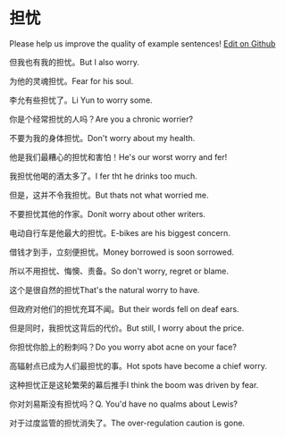 # 担忧

Please help us improve the quality of example sentences! [Edit on Github](https://github.com/jiyushe/jiyu-example-sentence-source/blob/main/chinese/danyou.md)

<p><span class="chinese">但我也有我的担忧。</span><span class="english">But I also worry.</span></p>

<p><span class="chinese">为他的灵魂担忧。</span><span class="english">Fear for his soul.</span></p>

<p><span class="chinese">李允有些担忧了。</span><span class="english">Li Yun to worry some.</span></p>

<p><span class="chinese">你是个经常担忧的人吗？</span><span class="english">Are you a chronic worrier?</span></p>

<p><span class="chinese">不要为我的身体担忧。</span><span class="english">Don't worry about my health.</span></p>

<p><span class="chinese">他是我们最糟心的担忧和害怕！</span><span class="english">He's our worst worry and fer!</span></p>

<p><span class="chinese">我担忧他喝的酒太多了。</span><span class="english">I fer tht he drinks too much.</span></p>

<p><span class="chinese">但是，这并不令我担忧。</span><span class="english">But thats not what worried me.</span></p>

<p><span class="chinese">不要担忧其他的作家。</span><span class="english">Donít worry about other writers.</span></p>

<p><span class="chinese">电动自行车是他最大的担忧。</span><span class="english">E-bikes are his biggest concern.</span></p>

<p><span class="chinese">借钱才到手，立刻便担忧。</span><span class="english">Money borrowed is soon sorrowed.</span></p>

<p><span class="chinese">所以不用担忧、悔懊、责备。</span><span class="english">So don't worry, regret or blame.</span></p>

<p><span class="chinese">这个是很自然的担忧</span><span class="english">That's the natural worry to have.</span></p>

<p><span class="chinese">但政府对他们的担忧充耳不闻。</span><span class="english">But their words fell on deaf ears.</span></p>

<p><span class="chinese">但是同时，我担忧这背后的代价。</span><span class="english">But still, I worry about the price.</span></p>

<p><span class="chinese">你担忧你脸上的粉刺吗？</span><span class="english">Do you worry abot acne on your face?</span></p>

<p><span class="chinese">高辐射点已成为人们最担忧的事。</span><span class="english">Hot spots have become a chief worry.</span></p>

<p><span class="chinese">这种担忧正是这轮繁荣的幕后推手</span><span class="english">I think the boom was driven by fear.</span></p>

<p><span class="chinese">你对刘易斯没有担忧吗？</span><span class="english">Q. You'd have no qualms about Lewis?</span></p>

<p><span class="chinese">对于过度监管的担忧消失了。</span><span class="english">The over-regulation caution is gone.</span></p>

